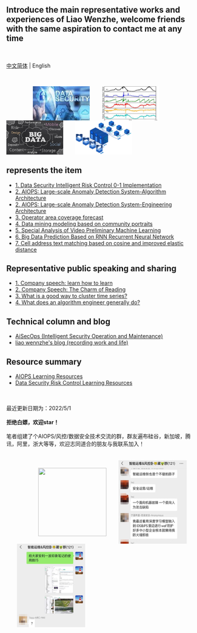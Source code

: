## Introduce the main representative works and experiences of Liao Wenzhe, welcome friends with the same aspiration to contact me at any time
<br>

 [中文简体](README.md) | English<br>
 
<br>
 
 &emsp;&emsp;&emsp;&emsp;&emsp;<a href="https://zhuanlan.zhihu.com/p/548450688"><img width="150" height="90" align=center src="https://github.com/LiaoWenzhe/LiaoWenzhe/blob/main/images/dataSecurity.jfif"/></a>
&emsp;&emsp;<a href="https://zhuanlan.zhihu.com/p/466955597"><img width="150" height="90" align=center src="https://github.com/LiaoWenzhe/LiaoWenzhe/blob/main/images/38a009b5c01af6f88e1210a6b4a469d.png"/></a>
&emsp;&emsp;<a href="https://blog.csdn.net/liao_wenzhe/category_11205437.html?spm=1001.2014.3001.5482"><img width="150" height="90" align=center src="https://github.com/LiaoWenzhe/LiaoWenzhe/blob/main/images/BigData-1.jpg"/></a>
&emsp;&emsp;<a href="https://blog.csdn.net/liao_wenzhe/category_11991754.html"><img width="150" height="90" align=center src="https://github.com/LiaoWenzhe/LiaoWenzhe/blob/main/images/14291549-90dfa4b60e721577.gif"/></a>

## represents the item
- [1. Data Security Intelligent Risk Control 0-1 Implementation](https://mp.weixin.qq.com/s/Ce8iXvAuNf2n3OFZSmFi1Q)
- [2. AIOPS: Large-scale Anomaly Detection System-Algorithm Architecture](https://zhuanlan.zhihu.com/p/466955597)
- [2. AIOPS: Large-scale Anomaly Detection System-Engineering Architecture](https://zhuanlan.zhihu.com/p/511095084)
- [3. Operator area coverage forecast](https://zhuanlan.zhihu.com/p/494103464)
- [4. Data mining modeling based on community portraits](https://zhuanlan.zhihu.com/p/494105801)
- [5. Special Analysis of Video Preliminary Machine Learning](https://zhuanlan.zhihu.com/p/494106978)
- [6. Big Data Prediction Based on RNN Recurrent Neural Network](https://zhuanlan.zhihu.com/p/494108267)
- [7. Cell address text matching based on cosine and improved elastic distance](https://zhuanlan.zhihu.com/p/494110582)

## Representative public speaking and sharing
- [1. Company speech: learn how to learn](https://zhuanlan.zhihu.com/p/473166623)
- [2. Company Speech: The Charm of Reading](https://zhuanlan.zhihu.com/p/473181002)
- [3. What is a good way to cluster time series? ](https://www.zhihu.com/question/50656303/answer/2442538806)
- [4. What does an algorithm engineer generally do? ](https://www.zhihu.com/question/68126029/answer/2424624581)

## Technical column and blog
- [AiSecOps (Intelligent Security Operation and Maintenance)](https://www.zhihu.com/column/c_1471819989803700224)
- [liao wennzhe's blog (recording work and life)](https://blog.csdn.net/Liao_Wenzhe?spm=1000.2115.3001.5343)

## Resource summary
- [AIOPS Learning Resources](https://github.com/LiaoWenzhe/Aiops-Learning-Resources)
- [Data Security Risk Control Learning Resources](https://github.com/LiaoWenzhe/dataRisk-detection-resources)





<br><br>
最近更新日期为：2022/5/1<br><br>
**拒绝白嫖，欢迎star！**<br><br>
笔者组建了个AIOPS/风控/数据安全技术交流的群，群友遍布硅谷，新加坡，腾讯，阿里，浙大等等，欢迎志同道合的朋友与我联系加入！ <br> <br><br>
&emsp;&emsp;&emsp;&emsp;&emsp;&emsp;<img width="180" height="180" align=center src="https://user-images.githubusercontent.com/45705519/147529773-5474a194-b323-4f34-b5c9-a46442afa68f.png"/> 
&emsp;&emsp;<img width="180" height="220" align=center src="https://github.com/LiaoWenzhe/LiaoWenzhe/blob/main/images/chat1.jpg"/>
&emsp;&emsp;<img width="180" height="220" align=center src="https://github.com/LiaoWenzhe/LiaoWenzhe/blob/main/images/chat2.jpg"/>






